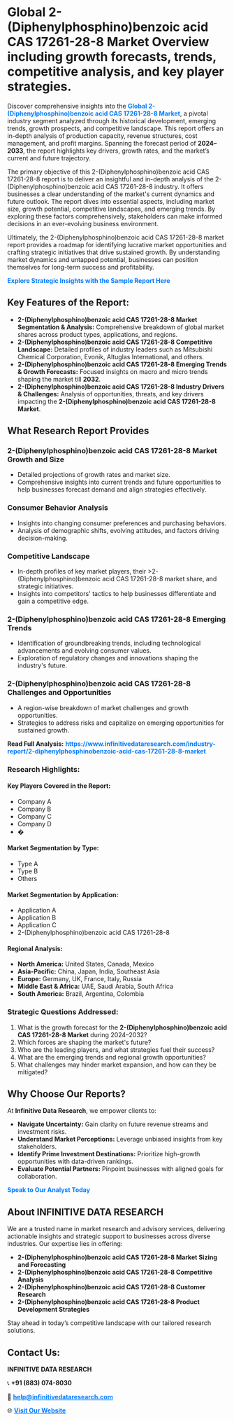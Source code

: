<h1>Global 2-(Diphenylphosphino)benzoic acid CAS 17261-28-8 Market Overview including growth forecasts, trends, competitive analysis, and key player strategies.</h1>
<p>
Discover comprehensive insights into the 
<a href="https://www.infinitivedataresearch.com/industry-report/2-diphenylphosphinobenzoic-acid-cas-17261-28-8-market" rel="dofollow" style="color: #007BFF; text-decoration: none;"><strong>Global 2-(Diphenylphosphino)benzoic acid CAS 17261-28-8 Market</strong></a>, a pivotal industry segment analyzed through its historical development, emerging trends, growth prospects, and competitive landscape. This report offers an in-depth analysis of production capacity, revenue structures, cost management, and profit margins. Spanning the forecast period of <strong>2024–2033</strong>, the report highlights key drivers, growth rates, and the market’s current and future trajectory.
</p>
<p>
The primary objective of this 2-(Diphenylphosphino)benzoic acid CAS 17261-28-8 report is to deliver an insightful and in-depth analysis of the 2-(Diphenylphosphino)benzoic acid CAS 17261-28-8 industry. It offers businesses a clear understanding of the market's current dynamics and future outlook. The report dives into essential aspects, including market size, growth potential, competitive landscapes, and emerging trends. By exploring these factors comprehensively, stakeholders can make informed decisions in an ever-evolving business environment.
</p>
<p>
Ultimately, the 2-(Diphenylphosphino)benzoic acid CAS 17261-28-8 market report provides a roadmap for identifying lucrative market opportunities and crafting strategic initiatives that drive sustained growth. By understanding market dynamics and untapped potential, businesses can position themselves for long-term success and profitability.
</p>
<p>
<a href="https://www.infinitivedataresearch.com/request-sample/reportId=111150" style="color: #007BFF; text-decoration: none;"><strong>Explore Strategic Insights with the Sample Report Here</strong></a>
</p>

<h2>Key Features of the Report:</h2>
<ul>
<li><strong>2-(Diphenylphosphino)benzoic acid CAS 17261-28-8 Market Segmentation & Analysis:</strong> Comprehensive breakdown of global market shares across product types, applications, and regions.</li>
<li><strong>2-(Diphenylphosphino)benzoic acid CAS 17261-28-8 Competitive Landscape:</strong> Detailed profiles of industry leaders such as Mitsubishi Chemical Corporation, Evonik, Altuglas International, and others.</li>
<li><strong>2-(Diphenylphosphino)benzoic acid CAS 17261-28-8 Emerging Trends & Growth Forecasts:</strong> Focused insights on macro and micro trends shaping the market till <strong>2032</strong>.</li>
<li><strong>2-(Diphenylphosphino)benzoic acid CAS 17261-28-8 Industry Drivers & Challenges:</strong> Analysis of opportunities, threats, and key drivers impacting the <strong>2-(Diphenylphosphino)benzoic acid CAS 17261-28-8 Market</strong>.</li>
</ul>

<h2>What Research Report Provides</h2>
<h3>2-(Diphenylphosphino)benzoic acid CAS 17261-28-8 Market Growth and Size</h3>
<ul>
<li>Detailed projections of growth rates and market size.</li>
<li>Comprehensive insights into current trends and future opportunities to help businesses forecast demand and align strategies effectively.</li>
</ul>

<h3>Consumer Behavior Analysis</h3>
<ul>
<li>Insights into changing consumer preferences and purchasing behaviors.</li>
<li>Analysis of demographic shifts, evolving attitudes, and factors driving decision-making.</li>
</ul>

<h3>Competitive Landscape</h3>
<ul>
<li>In-depth profiles of key market players, their >2-(Diphenylphosphino)benzoic acid CAS 17261-28-8 market share, and strategic initiatives.</li>
<li>Insights into competitors' tactics to help businesses differentiate and gain a competitive edge.</li>
</ul>

<h3>2-(Diphenylphosphino)benzoic acid CAS 17261-28-8 Emerging Trends</h3>
<ul>
<li>Identification of groundbreaking trends, including technological advancements and evolving consumer values.</li>
<li>Exploration of regulatory changes and innovations shaping the industry's future.</li>
</ul>

<h3>2-(Diphenylphosphino)benzoic acid CAS 17261-28-8 Challenges and Opportunities</h3>
<ul>
<li>A region-wise breakdown of market challenges and growth opportunities.</li>
<li>Strategies to address risks and capitalize on emerging opportunities for sustained growth.</li>
</ul>
<p><strong>Read Full Analysis:</strong> <a href="https://www.infinitivedataresearch.com/industry-report/2-diphenylphosphinobenzoic-acid-cas-17261-28-8-market" rel="dofollow" style="color: #007BFF; text-decoration: none;"><strong>https://www.infinitivedataresearch.com/industry-report/2-diphenylphosphinobenzoic-acid-cas-17261-28-8-market</strong></a></p>
<h3>Research Highlights:</h3>
<h4>Key Players Covered in the Report:</h4>
<ul><li>Company A</li><li>Company B</li><li>Company C</li><li>Company D</li><li>�</li></ul>
<h4>Market Segmentation by Type:</h4>
<ul><li>Type A</li><li>Type B</li><li>Others</li></ul>
<h4>Market Segmentation by Application:</h4>
<ul><li>Application A</li><li>Application B</li><li>Application C</li><li>2-(Diphenylphosphino)benzoic acid CAS 17261-28-8</li></ul>

<h4>Regional Analysis:</h4>
<ul>
<li><strong>North America:</strong> United States, Canada, Mexico</li>
<li><strong>Asia-Pacific:</strong> China, Japan, India, Southeast Asia</li>
<li><strong>Europe:</strong> Germany, UK, France, Italy, Russia</li>
<li><strong>Middle East & Africa:</strong> UAE, Saudi Arabia, South Africa</li>
<li><strong>South America:</strong> Brazil, Argentina, Colombia</li>
</ul>

<h3>Strategic Questions Addressed:</h3>
<ol>
<li>What is the growth forecast for the <strong>2-(Diphenylphosphino)benzoic acid CAS 17261-28-8 Market</strong> during 2024–2032?</li>
<li>Which forces are shaping the market's future?</li>
<li>Who are the leading players, and what strategies fuel their success?</li>
<li>What are the emerging trends and regional growth opportunities?</li>
<li>What challenges may hinder market expansion, and how can they be mitigated?</li>
</ol>

<h2>Why Choose Our Reports?</h2>
<p>At <strong>Infinitive Data Research</strong>, we empower clients to:</p>
<ul>
<li><strong>Navigate Uncertainty:</strong> Gain clarity on future revenue streams and investment risks.</li>
<li><strong>Understand Market Perceptions:</strong> Leverage unbiased insights from key stakeholders.</li>
<li><strong>Identify Prime Investment Destinations:</strong> Prioritize high-growth opportunities with data-driven rankings.</li>
<li><strong>Evaluate Potential Partners:</strong> Pinpoint businesses with aligned goals for collaboration.</li>
</ul>
<p><a href="https://www.infinitivedataresearch.com/industry-report/2-diphenylphosphinobenzoic-acid-cas-17261-28-8-market" rel="dofollow" style="color: #007BFF; text-decoration: none;"><strong>Speak to Our Analyst Today</strong></a></p>

<h2>About INFINITIVE DATA RESEARCH</h2>
<p>We are a trusted name in market research and advisory services, delivering actionable insights and strategic support to businesses across diverse industries. Our expertise lies in offering:</p>
<ul>
<li><strong>2-(Diphenylphosphino)benzoic acid CAS 17261-28-8 Market Sizing and Forecasting</strong></li>
<li><strong>2-(Diphenylphosphino)benzoic acid CAS 17261-28-8 Competitive Analysis</strong></li>
<li><strong>2-(Diphenylphosphino)benzoic acid CAS 17261-28-8 Customer Research</strong></li>
<li><strong>2-(Diphenylphosphino)benzoic acid CAS 17261-28-8 Product Development Strategies</strong></li>
</ul>
<p>Stay ahead in today’s competitive landscape with our tailored research solutions.</p>

<h2>Contact Us:</h2>
<p><strong>INFINITIVE DATA RESEARCH</strong></p>
<p>📞 <strong>+91 (883) 074-8030</strong></p>
<p>📧 <strong><a href="mailto:help@infinitivedataresearch.com" style="color: #007BFF;">help@infinitivedataresearch.com</a></strong></p>
<p>🌐 <strong><a href="https://www.infinitivedataresearch.com" rel="dofollow" style="color: #007BFF;">Visit Our Website</a></strong></p>